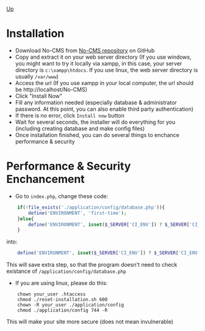 [Up](../tutorial.md)

Installation
============

* Download No-CMS from [No-CMS repository](https://github.com/goFrendiAsgard/No-CMS) on GitHub
* Copy and extract it on your web server directory (If you use windows, you might want to try it locally via xampp, in this case, your server directory is `c:\xampp\htdocs`. If you use linux, the web server directory is usually `/var/www`)
* Access the url (If you use xampp in your local computer, the url should be http://localhost/No-CMS)
* Click "Install Now"
* Fill any information needed (especially database & administrator password. At this point, you can also enable third party authentication)
* If there is no error, click `Install now` button
* Wait for several seconds, the installer will do everything for you (including creating database and make config files)
* Once installation finished, you can do several things to enchance performance & security

Performance & Security Enchancement
===================================
* Go to `index.php`, change these code:
```php
    if(!file_exists('./application/config/database.php')){
        define('ENVIRONMENT', 'first-time');
    }else{
        define('ENVIRONMENT', isset($_SERVER['CI_ENV']) ? $_SERVER['CI_ENV'] : 'development');
    }
```
into:
```php
    define('ENVIRONMENT', isset($_SERVER['CI_ENV']) ? $_SERVER['CI_ENV'] : 'production');
```
This will save extra step, so that the program doesn't need to check existance of `/application/config/database.php`

* If you are using linux, please do this:
```
    chown your_user .htaccess
    chmod ./reset-installation.sh 600
    chown -R your_user ./application/config
    chmod ./application/config 744 -R
```
This will make your site more secure (does not mean invulnerable)